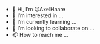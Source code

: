 - 👋 Hi, I’m @AxelHaare
- 👀 I’m interested in ...
- 🌱 I’m currently learning ...
- 💞️ I’m looking to collaborate on ...
- 📫 How to reach me ...

<!---
AxelHaare/AxelHaare is a ✨ special ✨ repository because its `README.md` (this file) appears on your GitHub profile.
You can click the Preview link to take a look at your changes.
--->
